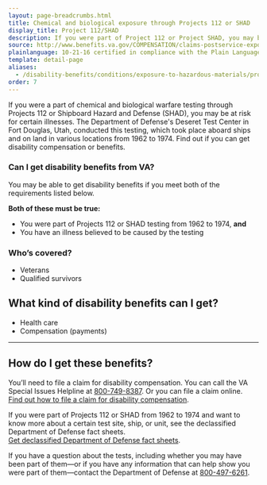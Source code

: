 ```yaml
---
layout: page-breadcrumbs.html
title: Chemical and biological exposure through Projects 112 or SHAD
display_title: Project 112/SHAD
description: If you were part of Project 112 or Project SHAD, you may be at risk for certain illnesses. Find out if you can get VA disability pay and other benefits. You can also learn more about certain test sites, ships, and units involved in this chemical and biological warfare testing from 1962 to 1974.
source: http://www.benefits.va.gov/COMPENSATION/claims-postservice-exposures-project_112_shad.asp
plainlanguage: 10-21-16 certified in compliance with the Plain Language Act
template: detail-page
aliases:
  - /disability-benefits/conditions/exposure-to-hazardous-materials/project112-SHAD/
order: 7
---
```


<div class="va-introtext">

If you were a part of chemical and biological warfare testing through Projects 112 or Shipboard Hazard and Defense (SHAD), you may be at risk for certain illnesses. The Department of Defense's Deseret Test Center in Fort Douglas, Utah, conducted this testing, which took place aboard ships and on land in various locations from 1962 to 1974. Find out if you can get disability compensation or benefits.

</div>


<div class="feature" markdown="1">

### Can I get disability benefits from VA?

You may be able to get disability benefits if you meet both of the requirements listed below. 

**Both of these must be true:**

- You were part of Projects 112 or SHAD testing from 1962 to 1974, **and**
- You have an illness believed to be caused by the testing

### Who’s covered?

- Veterans
- Qualified survivors

</div>


## What kind of disability benefits can I get?

-	Health care
-	Compensation (payments)

-----

## How do I get these benefits?

You’ll need to file a claim for disability compensation. You can call the VA Special Issues Helpline at <a href="tel:+18007498387">800-749-8387</a>. Or you can file a claim online. <br>
[Find out how to file a claim for disability compensation](/disability/how-to-file-claim/).

If you were part of Projects 112 or SHAD from 1962 to 1974 and want to know more about a certain test site, ship, or unit, see the declassified Department of Defense fact sheets. <br>
[Get declassified Department of Defense fact sheets]( http://www.health.mil/Military-Health-Topics/Health-Readiness/Environmental-Exposures/Project-112-SHAD/Fact-Sheets).

If you have a question about the tests, including whether you may have been part of them—or if you have any information that can help show you were part of them—contact the Department of Defense at <a href="tel:+18004976261">800-497-6261</a>.
